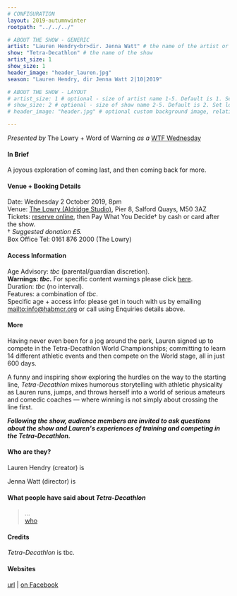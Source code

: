 ```yaml
---
# CONFIGURATION
layout: 2019-autumnwinter
rootpath: "../../../"

# ABOUT THE SHOW - GENERIC
artist: "Lauren Hendry<br>dir. Jenna Watt" # the name of the artist or company
show: "Tetra-Decathlon" # the name of the show
artist_size: 1
show_size: 1
header_image: "header_lauren.jpg"   
season: "Lauren Hendry, dir Jenna Watt 2|10|2019"

# ABOUT THE SHOW - LAYOUT
# artist_size: 1 # optional - size of artist name 1-5. Default is 1. Set longer names to lower values
# show_size: 2 # optional - size of show name 2-5. Default is 2. Set longer names to lower values
# header_image: "header.jpg" # optional custom background image, relative to current page

---
```

*Presented by* The Lowry + Word of Warning *as a* <a href="http://thelowry.com/about-us/festivals-projects/take-a-risk/wtf-wednesday" target="_blank">WTF Wednesday</a>
         
#### In Brief      
A joyous exploration of coming last, and then coming back for more.    
           
#### Venue + Booking Details           
Date: Wednesday 2 October 2019, 8pm        
Venue: <a href="http://thelowry.com/visit-lowry/how-to-get-here" target="_blank">The Lowry (Aldridge Studio)</a>, Pier 8, Salford Quays, M50 3AZ         
Tickets: <a href="http://thelowry.com/whats-on/lauren-hendry-tetra-decathlon" target="_blank">reserve online</a>, then Pay What You Decide† by cash or card after the show.<br>† *Suggested donation £5.*          
Box Office Tel: 0161 876 2000 (The Lowry)          
          
#### Access Information        
Age Advisory: *tbc* (parental/guardian discretion).<br>**Warnings: *tbc*.** For specific content warnings please click [here](/contentwarnings).<br>Duration: *tbc* (no interval).<br>Features: a combination of *tbc*.<br>Specific age + access info: please get in touch with us by emailing <mailto:info@habmcr.org> or call using Enquiries details above.        
             
#### More         
Having never even been for a jog around the park, Lauren signed up to compete in the Tetra-Decathlon World Championships; committing to learn 14 different athletic events and then compete on the World stage, all in just 600 days.          
        
A funny and inspiring show exploring the hurdles on the way to the starting line, *Tetra-Decathlon* mixes humorous storytelling with athletic physicality as Lauren runs, jumps, and throws herself into a world of serious amateurs and comedic coaches — where winning is not simply about crossing the line first.       
         
***Following the show, audience members are invited to ask questions about the show and Lauren's experiences of training and competing in the Tetra-Decathlon.***          
           
#### Who are they?        
Lauren Hendry (creator) is         
           
Jenna Watt (director) is          
         
#### What people have said about *Tetra-Decathlon*         
>*…*<br><a href="http://" target="_blank">who</a>        
        
#### Credits          
*Tetra-Decathlon* is tbc.            
         
#### Websites          
<a href="http://" target="_blank">url</a> | <a href="http://www.facebook.com/" target="_blank"> on Facebook</a>
